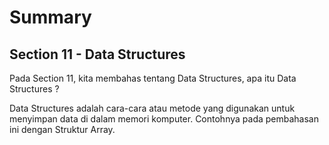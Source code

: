 # Summary

## Section 11 - Data Structures

Pada Section 11, kita membahas tentang Data Structures, apa itu Data Structures ?

Data Structures adalah cara-cara atau metode yang digunakan untuk menyimpan data di dalam memori komputer. Contohnya pada pembahasan ini dengan Struktur Array.

